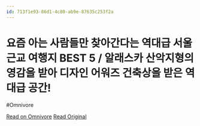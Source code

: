 ```yaml
---
id: 713f1e93-86d1-4c80-ab9e-87635c253f2a
---
```


# 요즘 아는 사람들만 찾아간다는 역대급 서울 근교 여행지 BEST 5 / 알래스카 산악지형의 영감을 받아 디자인 어워즈 건축상을 받은 역대급 공간!
#Omnivore

[Read on Omnivore](https://omnivore.app/me/https-youtube-com-watch-v-92-u-0-u-iaj-pks-1926e2acfc7)
[Read Original](https://youtube.com/watch?v=92u0UIajPks)

